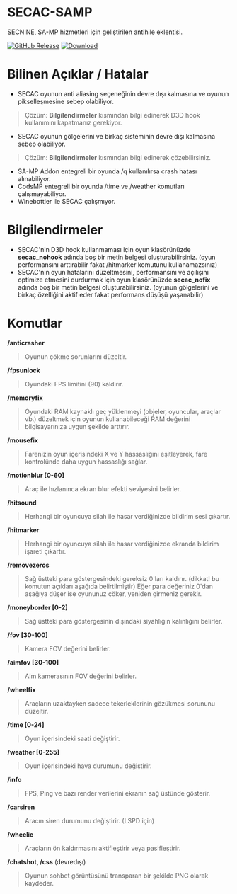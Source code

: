 # SECAC-SAMP
SECNINE, SA-MP hizmetleri için geliştirilen antihile eklentisi.

[![GitHub Release](https://img.shields.io/github/release/sec9/SECAC-SAMP.svg)](https://github.com/sec9/SECAC-SAMP/releases/latest) [![Download](https://img.shields.io/badge/downloads-+20k-%20brightgreen)](https://github.com/sec9/SECAC-SAMP/releases/latest)

# Bilinen Açıklar / Hatalar
- SECAC oyunun anti aliasing seçeneğinin devre dışı kalmasına ve oyunun pikselleşmesine sebep olabiliyor.
> Çözüm: **Bilgilendirmeler** kısmından bilgi edinerek D3D hook kullanımını kapatmanız gerekiyor.
- SECAC oyunun gölgelerini ve birkaç sisteminin devre dışı kalmasına sebep olabiliyor.
> Çözüm: **Bilgilendirmeler** kısmından bilgi edinerek çözebilirsiniz.
- SA-MP Addon entegreli bir oyunda /q kullanılırsa crash hatası alınabiliyor.
- CodsMP entegreli bir oyunda /time ve /weather komutları çalışmayabiliyor.
- Winebottler ile SECAC çalışmıyor.

# Bilgilendirmeler
- SECAC'nin D3D hook kullanmaması için oyun klasörünüzde **secac_nohook** adında boş bir metin belgesi oluşturabilirsiniz. (oyun performansını arttırabilir fakat /hitmarker komutunu kullanamazsınız)
- SECAC'nin oyun hatalarını düzeltmesini, performansını ve açılışını optimize etmesini durdurmak için oyun klasörünüzde **secac_nofix** adında boş bir metin belgesi oluşturabilirsiniz. (oyunun gölgelerini ve birkaç özelliğini aktif eder fakat performans düşüşü yaşanabilir)

# Komutlar
**/anticrasher**
> Oyunun çökme sorunlarını düzeltir.

**/fpsunlock**
> Oyundaki FPS limitini (90) kaldırır.

**/memoryfix**
> Oyundaki RAM kaynaklı geç yüklenmeyi (objeler, oyuncular, araçlar vb.) düzeltmek için oyunun kullanabileceği RAM değerini bilgisayarınıza uygun şekilde arttırır.

**/mousefix**
> Farenizin oyun içerisindeki X ve Y hassaslığını eşitleyerek, fare kontrolünde daha uygun hassaslığı sağlar.

**/motionblur [0-60]**
> Araç ile hızlanınca ekran blur efekti seviyesini belirler.

**/hitsound**
> Herhangi bir oyuncuya silah ile hasar verdiğinizde bildirim sesi çıkartır.

**/hitmarker**
> Herhangi bir oyuncuya silah ile hasar verdiğinizde ekranda bildirim işareti çıkartır.

**/removezeros**
> Sağ üstteki para göstergesindeki gereksiz 0'ları kaldırır. (dikkat! bu komutun açıkları aşağıda belirtilmiştir)
> Eğer para değeriniz 0'dan aşağıya düşer ise oyununuz çöker, yeniden girmeniz gerekir.

**/moneyborder [0-2]**
> Sağ üstteki para göstergesinin dışındaki siyahlığın kalınlığını belirler.

**/fov [30-100]**
> Kamera FOV değerini belirler.

**/aimfov [30-100]**
> Aim kamerasının FOV değerini belirler.

**/wheelfix**
> Araçların uzaktayken sadece tekerleklerinin gözükmesi sorununu düzeltir.

**/time [0-24]**
> Oyun içerisindeki saati değiştirir.

**/weather [0-255]**
> Oyun içerisindeki hava durumunu değiştirir.

**/info**
> FPS, Ping ve bazı render verilerini ekranın sağ üstünde gösterir.

**/carsiren**
> Aracın siren durumunu değiştirir. (LSPD için)

**/wheelie**
> Araçların ön kaldırmasını aktifleştirir veya pasifleştirir.

**/chatshot, /css** (devredışı)
> Oyunun sohbet görüntüsünü transparan bir şekilde PNG olarak kaydeder.
